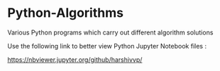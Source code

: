 # Python-Algorithms
Various Python programs which carry out different algorithm solutions

Use the following link to better view Python Jupyter Notebook files : 

https://nbviewer.jupyter.org/github/harshivvp/
